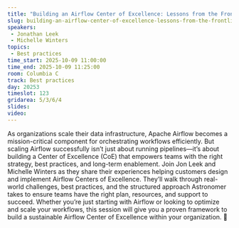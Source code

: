 ```yaml
---
title: "Building an Airflow Center of Excellence: Lessons from the Frontlines"
slug: building-an-airflow-center-of-excellence-lessons-from-the-frontlines
speakers:
 - Jonathan Leek
 - Michelle Winters
topics:
 - Best practices
time_start: 2025-10-09 11:00:00
time_end: 2025-10-09 11:25:00
room: Columbia C
track: Best practices
day: 20253
timeslot: 123
gridarea: 5/3/6/4
slides:
video:
---
```


As organizations scale their data infrastructure, Apache Airflow becomes a mission-critical component for orchestrating workflows efficiently. But scaling Airflow successfully isn’t just about running pipelines—it’s about building a Center of Excellence (CoE) that empowers teams with the right strategy, best practices, and long-term enablement.
Join Jon Leek and Michelle Winters as they share their experiences helping customers design and implement Airflow Centers of Excellence. They’ll walk through real-world challenges, best practices, and the structured approach Astronomer takes to ensure teams have the right plan, resources, and support to succeed.
Whether you’re just starting with Airflow or looking to optimize and scale your workflows, this session will give you a proven framework to build a sustainable Airflow Center of Excellence within your organization. 🚀